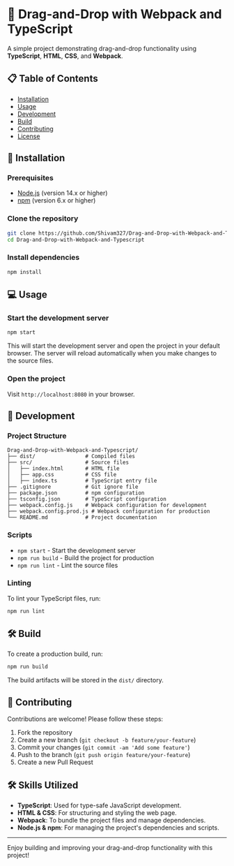# 🌟 Drag-and-Drop with Webpack and TypeScript

A simple project demonstrating drag-and-drop functionality using **TypeScript**, **HTML**, **CSS**, and **Webpack**.

## 📋 Table of Contents

- [Installation](#installation)
- [Usage](#usage)
- [Development](#development)
- [Build](#build)
- [Contributing](#contributing)
- [License](#license)

## 🚀 Installation

### Prerequisites

- [Node.js](https://nodejs.org/) (version 14.x or higher)
- [npm](https://www.npmjs.com/) (version 6.x or higher)

### Clone the repository

```sh
git clone https://github.com/Shivam327/Drag-and-Drop-with-Webpack-and-Typescript.git
cd Drag-and-Drop-with-Webpack-and-Typescript
```

### Install dependencies

```sh
npm install
```

## 💻 Usage

### Start the development server

```sh
npm start
```

This will start the development server and open the project in your default browser. The server will reload automatically when you make changes to the source files.

### Open the project

Visit `http://localhost:8080` in your browser.

## 🔧 Development

### Project Structure

```
Drag-and-Drop-with-Webpack-and-Typescript/
├── dist/                # Compiled files
├── src/                 # Source files
│   ├── index.html       # HTML file
│   ├── app.css          # CSS file
│   ├── index.ts         # TypeScript entry file
├── .gitignore           # Git ignore file
├── package.json         # npm configuration
├── tsconfig.json        # TypeScript configuration
├── webpack.config.js    # Webpack configuration for development
├── webpack.config.prod.js # Webpack configuration for production
└── README.md            # Project documentation
```

### Scripts

- `npm start` - Start the development server
- `npm run build` - Build the project for production
- `npm run lint` - Lint the source files

### Linting

To lint your TypeScript files, run:

```sh
npm run lint
```

## 🛠️ Build

To create a production build, run:

```sh
npm run build
```

The build artifacts will be stored in the `dist/` directory.

## 🤝 Contributing

Contributions are welcome! Please follow these steps:

1. Fork the repository
2. Create a new branch (`git checkout -b feature/your-feature`)
3. Commit your changes (`git commit -am 'Add some feature'`)
4. Push to the branch (`git push origin feature/your-feature`)
5. Create a new Pull Request

## 🛠️ Skills Utilized

- **TypeScript**: Used for type-safe JavaScript development.
- **HTML & CSS**: For structuring and styling the web page.
- **Webpack**: To bundle the project files and manage dependencies.
- **Node.js & npm**: For managing the project's dependencies and scripts.

---

Enjoy building and improving your drag-and-drop functionality with this project!
